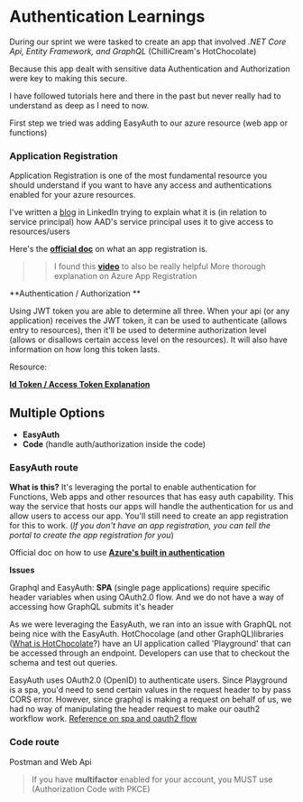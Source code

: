 # Authentication Learnings

During our sprint we were tasked to create an app that involved _.NET Core Api, Entity Framework, and GraphQL_ (ChilliCream's HotChocolate)

Because this app dealt with sensitive data Authentication and Authorization were key to making this secure.

I have followed tutorials here and there in the past but never really had to understand as deep as I need to now. 

First step we tried was adding EasyAuth to our azure resource (web app or functions)

### Application Registration

Application Registration is one of the most fundamental resource you should understand if you want to have any access and authentications enabled for your azure resources. 

I've written a [blog](https://www.linkedin.com/pulse/azure-app-registration-service-principal-daniel-kim/) in LinkedIn trying to explain what it is (in relation to service principal) how AAD's service principal uses it to give access to resources/users 

Here's the [**official doc**](https://docs.microsoft.com/en-us/azure/active-directory/develop/quickstart-register-app) on what an app registration is.

>> I found this [**video**](https://www.youtube.com/watch?v=YWvl0cIilyA) to also be really helpful More thorough explanation on Azure App Registration
 
 
**Authentication / Authorization **

Using JWT token you are able to determine all three. When your api (or any application) receives the JWT token, it can be used to authenticate (allows entry to resources), 
then it'll be used to determine authorization level (allows or disallows certain access level on the resources). It will also have information on how long this token lasts.

Resource: 

[**Id Token / Access Token Explanation**](https://www.youtube.com/watch?v=sICt5aS7wzk)

## Multiple Options 

- **EasyAuth**
- **Code** (handle auth/authorization inside the code)

### EasyAuth route

**What is this?** It's leveraging the portal to enable authentication for Functions, Web apps and other resources that has easy auth capability. This way the service that hosts our apps will handle the authentication for us and allow users to access our app. You'll still need to create an app registration for this to work. (_If you don't have an app registration, you can tell the portal to create the app registration for you_)

Official doc on how to use [**Azure's built in authentication**](https://docs.microsoft.com/en-us/azure/app-service/overview-authentication-authorization#:~:text=Azure%20App%20Service%20provides%20built-in%20authentication%20and%20authorization,and%20mobile%20back%20end%2C%20and%20also%20Azure%20Functions)

**Issues** 

Graphql and EasyAuth: **SPA** (single page applications) require specific header variables when using OAuth2.0 flow. And we do not have a way of accessing how GraphQL submits it's header

As we were leveraging the EasyAuth, we ran into an issue with GraphQL not being nice with the EasyAuth.  HotChocolage (and other GraphQL)libraries ([What is HotChocolate](https://chillicream.com/docs/hotchocolate/)?) have an UI application called 'Playground' that can be accessed through an endpoint. Developers can use that to checkout the schema and test out queries. 

EasyAuth uses OAuth2.0 (OpenID) to authenticate users. Since Playground is a spa, you'd need to send certain values in the request header to by pass CORS error. However, since graphql is making a request on behalf of us, we had no way of manipulating the header request to make our oauth2 workflow work. [Reference on spa and oauth2 flow](https://docs.microsoft.com/en-us/azure/active-directory/develop/v2-oauth2-auth-code-flow#redirect-uri-setup-required-for-single-page-apps)

### Code route 

Postman and Web Api

> If you have **multifactor** enabled for your account, you MUST use (Authorization Code with PKCE)


